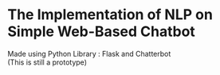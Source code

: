 # The Implementation of NLP on Simple Web-Based Chatbot 
Made using Python Library : Flask and Chatterbot <br>
(This is still a prototype)
